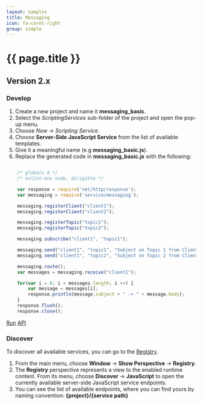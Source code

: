 ```yaml
---
layout: samples
title: Messaging
icon: fa-caret-right
group: simple
---
```


{{ page.title }}
===

Version 2.x
---

### Develop


1. Create a new project and name it **messaging_basic**.
2. Select the *ScriptingServices* sub-folder of the project and open the pop-up menu.
3. Choose *New* -> *Scripting Service*.
4. Choose **Server-Side JavaScript Service** from the list of available templates.
5. Give it a meaningful name (e.g **messaging_basic.js**).
6. Replace the generated code in **messaging_basic.js** with the following:

```javascript

	/* globals $ */
	/* eslint-env node, dirigible */

	var response = require('net/http/response');
	var messaging = require('service/messaging');

	messaging.registerClient("client1");
	messaging.registerClient("client2");

	messaging.registerTopic("topic1");
	messaging.registerTopic("topic2");

	messaging.subscribe("client1", "topic1");

	messaging.send("client1", "topic1", "Subject on Topic 1 from Client 1", "Message from Client1");
	messaging.send("client1", "topic2", "Subject on Topic 2 from Client 1", "Message from Client1");

	messaging.route();
	var messages = messaging.receive("client1");

	for(var i = 0; i < messages.length; i ++) {
		var message = messages[i];
		response.println(message.subject + " -> " + message.body);
	}
	response.flush();
	response.close();

```

<div class="btn-toolbar pull-right">
	<a class="btn btn-warning" href="http://dirigible.eclipse.org/services/web/registry/anonymous.html?git=https://github.com/dirigiblelabs/sample_service_messaging_basic.git">Run</a>
	<a class="btn btn-info" href="http://www.dirigible.io/api/messaging.html">API</a>
</div>

### Discover

To discover all available services, you can go to the [Registry](../help/registry.html).

1. From the main menu, choose **Window** -> **Show Perspective** -> **Registry**.
2. The **Registry** perspective represents a view to the enabled runtime content. From its menu, choose **Discover** -> **JavaScript** to open the currently available server-side JavaScript service endpoints.
3. You can see the list of available endpoints, where you can find yours by naming convention: **{project}/{service path}**
